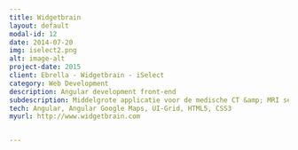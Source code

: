 ```yaml
---
title: Widgetbrain
layout: default
modal-id: 12
date: 2014-07-20
img: iselect2.png
alt: image-alt
project-date: 2015
client: Ebrella - Widgetbrain - iSelect
category: Web Development
description: Angular development front-end
subdescription: Middelgrote applicatie voor de medische CT &amp; MRI sector in de USA, m.b.v. angular &amp; Google Maps 
tech: Angular, Angular Google Maps, UI-Grid, HTML5, CSS3
myurl: http://www.widgetbrain.com


---
```

